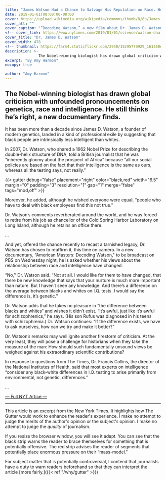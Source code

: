 ```yaml
---
title: "James Watson Had a Chance to Salvage His Reputation on Race. He Made Things Worse."
date: 2019-01-01T00:00:00-00:00
cover: https://upload.wikimedia.org/wikipedia/commons/thumb/8/8b/James_D_Watson.jpg/478px-James_D_Watson.jpg
cover_alt: ""
cover_caption: "“Decoding Watson,” a new film about Dr. James D. Watson, explores the gulf between his scientific brilliance and his views on race."
<!-- cover_link: https://www.nytimes.com/2019/01/01/science/watson-dna-genetics-race.html -->
cover_title: "Dr. James D. Watson"
cover_width: 478
<!-- thumbnail: https://farm4.staticflickr.com/3940/15295770929_161350e584_q_d.jpg -->
description: >-
               The Nobel-winning biologist has drawn global criticism with unfounded pronouncements on genetics, race and intelligence. He still thinks he’s right, a new documentary finds.
excerpt: "By Amy Harmon"
nocopy: true

author: "Amy Harmon"
---
```


## The Nobel-winning biologist has drawn global criticism with unfounded pronouncements on genetics, race and intelligence. He still thinks he’s right, a new documentary finds.

It has been more than a decade since James D. Watson, a founder of modern genetics, landed in a kind of professional exile by suggesting that black people are intrinsically less intelligent than whites.

In 2007, Dr. Watson, who shared a 1962 Nobel Prize for describing the double-helix structure of DNA, told a British <span class="ths-marker" data-tag="mod"></span> journalist that <span class="ths-marker" data-tag="off" data-limit="1s" data-spread="1,50%"> he was “inherently gloomy about the prospect of Africa” because “all our social policies are based on the fact that their intelligence is the same as ours, whereas all the testing says, not really.”

{{< gutter debug="false" placement="right" color="black,red" width="6.5" margin="0" padding="3" resolution="1" gap="1" merge="false" tags="mod,off" >}}

Moreover, he added, although he wished everyone were equal, “people who have to deal with black employees find this not true.”

Dr. Watson’s comments reverberated around the world, and he was forced to retire from his job as chancellor of the Cold Spring Harbor Laboratory on Long Island, although he retains an office there.

...

And yet, offered the chance recently to recast a tarnished legacy, Dr. Watson has chosen to reaffirm it, this time on camera. In a new documentary, “American Masters: Decoding Watson," to be broadcast on PBS on Wednesday night, he is asked whether his views about the relationship between race and intelligence have changed.

“No,’’ Dr. Watson said. “Not at all. I would like for them to have changed, that there be new knowledge that says that your nurture is much more important than nature. But I haven’t seen any knowledge. And there’s a difference <span class="ths-marker" data-tag="off"> on the average between blacks and whites on I.Q. tests. I would say the difference is, it’s genetic.’’

Dr. Watson adds that he takes no pleasure in “the difference between blacks and whites” and wishes it didn’t exist. “It’s awful, just like it’s <span class="ths-marker" data-tag="mod" data-limit="2s" data-spread="1,75%"> awful for schizophrenics,” he says. (His son Rufus was diagnosed in his teens with schizophrenia.) Dr. Watson continues: “If the difference exists, we have to ask ourselves, how can we try and make it better?”

Dr. Watson’s remarks may well ignite another firestorm of criticism. At the very least, they will pose a challenge for historians when they take the measure of the man: How should such fundamentally unsound views be weighed against his extraordinary scientific contributions?

In response to questions from The Times, Dr. Francis Collins, the director of the National Institutes of Health, said that most experts on intelligence “consider any black-white differences in I.Q. testing to arise primarily from environmental, not genetic, differences.”

...

[― Full NYT Artice ―](https://www.nytimes.com/2019/01/01/science/watson-dna-genetics-race.html)

---

This article is an excerpt from the New York Times. It highlights how The Gutter would work to enhance the reader's experience. I make no attempt to judge the merits of the author's opinion or the subject's opinion. I make no attempt to judge the _quality_ of journalism.

If you resize the browser window, you will see it adapt. You can see that the black strip warns the reader to brace themselves for something that is potentially offensive. The red strip advises the reader of segments that potentially place enormous pressure on their &ldquo;mass-model.&rdquo;

For subject matter that is potentially controversial, I contend that journalists have a duty to warn readers beforehand so that they can interpret the article [more fairly.]({{< ref "/why/gutter" >}})